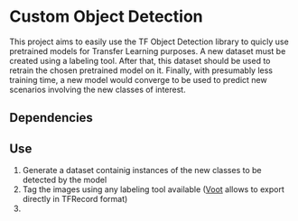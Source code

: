 # Custom Object Detection

This project aims to easily use the TF Object Detection library to quicly use pretrained models for Transfer Learning purposes. A new dataset must be created using a labeling tool. After that, this dataset should be used to retrain the chosen pretrained model on it. Finally, with presumably less training time, a new model would converge to be used to predict new scenarios involving the new classes of interest.

## Dependencies

## Use

1. Generate a dataset containig instances of the new classes to be detected by the model
2. Tag the images using any labeling tool available ([Voot](https://github.com/microsoft/VoTT) allows to export directly in TFRecord format) 
3. 